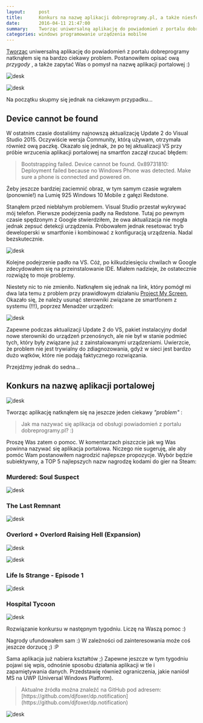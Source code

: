 ```yaml
---
layout:     post
title:      Konkurs na nazwę aplikacji dobreprogramy.pl, a także niesforny Visual Studio
date:       2016-04-11 21:47:00
summary:    Tworząc uniwersalną aplikację do powiadomień z portalu dobreprogramy natknąłem się na bardzo ciekawy problem.  Postanowiłem opisać ową przygody, a także zapytać Was o pomysł na nazwę aplikacji portalowej :)Na początku skupmy się jednak na ciekawym przypadku...Device cannot be foundW ostatnim czasie ...
categories: windows programowanie urządzenia mobilne
---
```




[Tworząc](http://www.dobreprogramy.pl/djfoxer/Wyskakujace-powiadomienia-w-Windows-10-aplikacja-portalowa-w-UWP,71904.html) uniwersalną aplikację do powiadomień z portalu dobreprogramy natknąłem się na bardzo ciekawy problem.  Postanowiłem opisać ową  *przygody* , a także zapytać Was o pomysł na nazwę aplikacji portalowej :)



![desk](https://raw.githubusercontent.com/djfoxer/djfoxer.github.io/master/_img/2016-4-11-_47_/g_-_608x405_-_-_72207x20160411213104_0.png)




![desk](https://raw.githubusercontent.com/djfoxer/djfoxer.github.io/master/_img/2016-4-11-_47_/g_-_608x405_-_-_72207x20160411214636_0.jpg)


Na początku skupmy się jednak na ciekawym przypadku...




## Device cannot be found


W ostatnim czasie dostaliśmy najnowszą aktualizację Update 2 do Visual Studio 2015. Oczywiście wersja Community, którą używam, otrzymała również ową paczkę. Okazało się jednak, że po tej aktualizacji VS przy próbie wrzucenia aplikacji portalowej na smartfon zaczął rzucać błędem:

<blockquote>
<p>Bootstrapping failed. Device cannot be found. 0x89731810: Deployment failed because no Windows Phone was detected. Make sure a phone is connected and powered on.</p>
</blockquote>

Żeby jeszcze bardziej zaciemnić obraz, w tym samym czasie wgrałem (ponownie!) na Lumię 925 Windows 10 Mobile z gałęzi Redstone. 

Stanąłem przed niebłahym problemem. Visual Studio przestał wykrywać mój telefon. Pierwsze podejrzenia padły na Redstone. Tutaj po pewnym czasie spędzonym z Google stwierdziłem, że owa aktualizacja nie mogła jednak zepsuć detekcji urządzenia. Próbowałem jednak resetować tryb deweloperski w smartfonie i kombinować z konfiguracją urządzenia. Nadal bezskutecznie.



![desk](https://raw.githubusercontent.com/djfoxer/djfoxer.github.io/master/_img/2016-4-11-_47_/g_-_608x405_-_-_72207x20160411210204_0.PNG)



Kolejne podejrzenie padło na VS. Cóż, po kilkudziesięciu chwilach w Google zdecydowałem się na przeinstalowanie IDE. Miałem nadzieje, że ostatecznie rozwiążę to moje problemy. 

Niestety nic to nie zmieniło. Natknąłem się jednak na link, który pomógł mi dwa lata temu z problem przy prawidłowym działaniu [Project My Screen](http://www.dobreprogramy.pl/djfoxer/Project-My-Screen-udostepnianie-ekranu-Windows-Phone-8.1-na-ekran-komputera-po-kablu-USB,53799.html), Okazało się, że należy usunąć sterowniki związane ze smartfonem z systemu (!!!), poprzez Menadżer urządzeń:



![desk](https://raw.githubusercontent.com/djfoxer/djfoxer.github.io/master/_img/2016-4-11-_47_/g_-_608x405_-_-_72207x20160411210204_1.png)



Zapewne podczas aktualizacji Update 2 do VS, pakiet instalacyjny dodał nowe sterowniki do urządzeń przenośnych, ale nie był w stanie podmieć tych, który były związane już z zainstalowanymi urządzeniami. Uwierzcie, że problem nie jest trywialny do zdiagnozowania, gdyż w sieci jest bardzo dużo wątków, które nie podają faktycznego rozwiązania.

Przejdźmy jednak do sedna...




## Konkurs na nazwę aplikacji portalowej





![desk](https://raw.githubusercontent.com/djfoxer/djfoxer.github.io/master/_img/2016-4-11-_47_/g_-_608x405_-_-_72207x20160411215252_0.jpg)



Tworząc aplikację natknąłem się na jeszcze jeden ciekawy  *"problem"* :

<blockquote>
<p>Jak ma nazywać się aplikacja od obsługi powiadomień z portalu dobreprogramy.pl? :)</p>
</blockquote>



Proszę Was zatem o pomoc. W komentarzach piszczcie jak wg Was powinna nazywać się aplikacja portalowa. Niczego nie sugeruję, ale aby pomóc Wam postanowiłem nagrodzić najlepsze propozycje. Wybór będzie subiektywny, a TOP 5 najlepszych nazw nagrodzę kodami do gier na Steam:



### Murdered: Soul Suspect




![desk](https://raw.githubusercontent.com/djfoxer/djfoxer.github.io/master/_img/2016-4-11-_47_/g_-_608x405_-_-_72207x20160411214358_3.jpg)




### The Last Remnant




![desk](https://raw.githubusercontent.com/djfoxer/djfoxer.github.io/master/_img/2016-4-11-_47_/g_-_608x405_-_-_72207x20160411214358_4.jpg)




### Overlord + Overlord Raising Hell (Expansion)




![desk](https://raw.githubusercontent.com/djfoxer/djfoxer.github.io/master/_img/2016-4-11-_47_/g_-_608x405_-_-_72207x20160411214358_0.jpg)




![desk](https://raw.githubusercontent.com/djfoxer/djfoxer.github.io/master/_img/2016-4-11-_47_/g_-_608x405_-_-_72207x20160411214358_1.jpg)




### Life Is Strange - Episode 1




![desk](https://raw.githubusercontent.com/djfoxer/djfoxer.github.io/master/_img/2016-4-11-_47_/g_-_608x405_-_-_72207x20160411214534_0.jpg)




### Hospital Tycoon




![desk](https://raw.githubusercontent.com/djfoxer/djfoxer.github.io/master/_img/2016-4-11-_47_/g_-_608x405_-_-_72207x20160411214358_2.jpg)



 
Rozwiązanie konkursu w następnym tygodniu. Liczę na Waszą pomoc :)

Nagrody ufundowałem sam :) W zależności od zainteresowania może coś jeszcze dorzucę ;) :P 



Sama aplikacja już nabiera kształtów ;) Zapewne jeszcze w tym tygodniu pojawi się wpis, odnośnie sposobu działania aplikacji w tle i zapamiętywania danych. Przedstawię również ograniczenia, jakie naniósł MS na UWP  (Universal Windows Platform).











<blockquote>
<p>Aktualne źródła można znaleźć na GitHub pod adresem:
[https://github.com/djfoxer/dp.notification](https://github.com/djfoxer/dp.notification)</p>
</blockquote>


![desk](https://raw.githubusercontent.com/djfoxer/djfoxer.github.io/master/_img/2016-4-11-_47_/g_-_608x405_-_-_72207x20160411210205_0.png)

